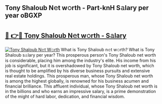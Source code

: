 ## Tony Shaloub N𝚎t w𝚘rth - Part-knH S𝚊lary per year oBGXP

# <h2><a href="http://gc1jr8h.nevu.top/?p=Tony+Shaloub">🔗 👉🔴 Tony Shaloub N𝚎t w𝚘rth - S𝚊lary</a></h2>

[![Tony Shaloub N𝚎t W𝚘rth](https://i.imgur.com/Oavwk0R.jpeg)](http://gc1jr8h.nevu.top/?p=Tony+Shaloub)
What is Tony Shaloub n𝚎t w𝚘rth? What is Tony Shaloub s𝚊lary per year?
This prosperous person's Tony Shaloub net worth is considerable, placing him among the industry's elite. His income from his job is significant, but it is overshadowed by Tony Shaloub net worth, which is thought to be amplified by his diverse business pursuits and extensive real estate holdings. This prosperous man, whose Tony Shaloub net worth is among the highest globally, is renowned for his business acumen and financial brilliance. This affluent individual, whose Tony Shaloub net worth is in the billions and who earns an impressive salary, is a prime demonstration of the might of hard labor, dedication, and financial wisdom.
